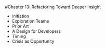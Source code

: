 #Chapter 13: Refactoring Toward Deeper Insight

- Initiation
- Exploration Teams
- Prior Art
- A Design for Developers
- Timing
- Crisis as Opportunity